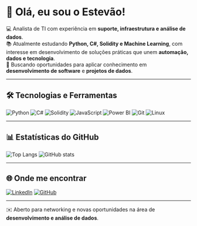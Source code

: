 # 👋 Olá, eu sou o Estevão!

💻 Analista de TI com experiência em **suporte, infraestrutura e análise de dados**.  
📚 Atualmente estudando **Python, C#, Solidity e Machine Learning**, com interesse em desenvolvimento de soluções práticas que unem **automação, dados e tecnologia**.  
🚀 Buscando oportunidades para aplicar conhecimento em **desenvolvimento de software** e **projetos de dados**.  

---

## 🛠️ Tecnologias e Ferramentas

![Python](https://img.shields.io/badge/Python-3776AB?style=for-the-badge&logo=python&logoColor=white)
![C#](https://img.shields.io/badge/C%23-239120?style=for-the-badge&logo=c-sharp&logoColor=white)
![Solidity](https://img.shields.io/badge/Solidity-363636?style=for-the-badge&logo=solidity&logoColor=white)
![JavaScript](https://img.shields.io/badge/JavaScript-F7DF1E?style=for-the-badge&logo=javascript&logoColor=black)
![Power BI](https://img.shields.io/badge/Power%20BI-F2C811?style=for-the-badge&logo=powerbi&logoColor=black)
![Git](https://img.shields.io/badge/Git-F05032?style=for-the-badge&logo=git&logoColor=white)
![Linux](https://img.shields.io/badge/Linux-FCC624?style=for-the-badge&logo=linux&logoColor=black)

---

## 📊 Estatísticas do GitHub

![Top Langs](https://github-readme-stats.vercel.app/api/top-langs/?username=estevaoMG&layout=compact&theme=radical)
![GitHub stats](https://github-readme-stats.vercel.app/api?username=estevaoMG&show_icons=true&theme=radical)

---

## 🌐 Onde me encontrar

[![LinkedIn](https://img.shields.io/badge/LinkedIn-0077B5?style=for-the-badge&logo=linkedin&logoColor=white)](https://www.linkedin.com/in/estevao-gouveia)
[![GitHub](https://img.shields.io/badge/GitHub-100000?style=for-the-badge&logo=github&logoColor=white)](https://github.com/estevaoMG)

---
✉️ Aberto para networking e novas oportunidades na área de **desenvolvimento e análise de dados**.
